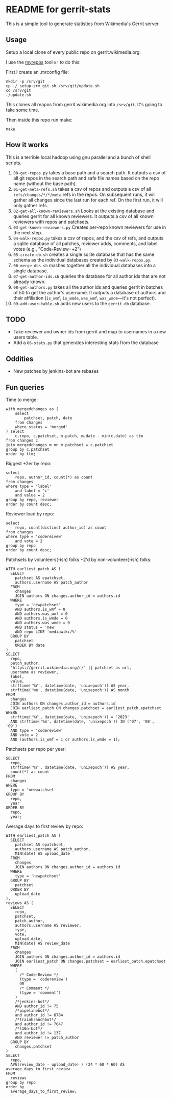 README for gerrit-stats
=======================

This is a simple tool to generate statistics from Wikimedia's Gerrit server.

Usage
-----

Setup a local clone of every public repo on gerrit.wikimedia.org.

I use the [myrepos][mr] tool `mr` to do this:

First I create an .mrconfig file:

    mkdir -p /srv/git
    cp ./_setup-srv_git.sh /srv/git/update.sh
    cd /srv/git
    ./update.sh

This clones all reapos from gerrit.wikimedia.org into `/srv/git`. It's going
to take some time.

Then inside this repo run make:

    make

How it works
------------

This is a terrible local hadoop using gnu parallel and a bunch of shell scripts.

1. `00-get-repos.py` takes a base path and a search path. It outputs a csv
   of all git repos in the search path and safe file names based on the
   repo name (without the base path).
2. `01-get-meta-refs.sh` takes a csv of repos and outputs a csv of all
   `refs/changes/*/*/meta` refs in the repos. On subsequent runs, it will
   gather all changes since the last run for each ref. On the first run,
   it will only gather refs.
3. `02-get-all-known-reviewers.sh` Looks at the existing database and
   queries gerrit for all known reviewers. It outputs a csv of all known
   reviewers with repos and patchsets.
4. `03-get-known-reviewers.py` Creates per-repo known reviewers for use in
   the next step.
3. `04-walk-repos.py` takes a csv of repos, and the csv of refs, and
   outputs a sqlite database of all patches, reviewer adds, comments, and
   label votes (e.g., "Code-Review=+2")
4. `05-create-db.sh` creates a single sqlite database that has the same
   schema as the individual databases created by `03-walk-repos.py`.
5. `06-merge-dbs.sh` mashes together all the individual databases into a
   single database.
6. `07-get-author-ids.sh` queries the database for all author ids that are
   not already known.
6. `08-get-authors.py` takes all the author ids and queries gerrit in batches
   of 50 to get the author's username. It outputs a database of authors and
   their affiliation (`is_wmf`, `is_wmde`, `was_wmf`, `was_wmde`—it's not perfect).
7. `09-add-user-table.sh` adds new users to the `gerrit.db` database.

TODO
----

* Take reviewer and owner ids from gerrit and map to usernames in a new users table.
* Add a `06-stats.py` that generates interesting stats from the database

Oddities
--------

- New patches by jenkins-bot are rebases

Fun queries
-----------

Time to merge:

    with mergedchanges as (
        select
            patchset, patch, date
        from changes
        where status = 'merged'
    ) select
        c.repo, c.patchset, m.patch, m.date - min(c.date) as ttm
    from changes c
    join mergedchanges m on m.patchset = c.patchset
    group by c.patchset
    order by ttm;

Biggest +2er by repo:

    select
        repo, author_id, count(*) as count
    from changes
    where type = 'label'
        and label = 'c'
        and value = 2
    group by repo, reviewer
    order by count desc;

Reviewer load by repo:

    select
        repo, count(distinct author_id) as count
    from changes
    where type = 'codereivew'
        and vote = 2
    group by repo
    order by count desc;

Patchsets by volunteers(-ish) folks +2'd by non-volunteer(-ish) folks:

    WITH earliest_patch AS (
      SELECT
        patchset AS epatchset,
        authors.username AS patch_author
      FROM
        changes
        JOIN authors ON changes.author_id = authors.id
      WHERE
        type = 'newpatchset'
        AND authors.is_wmf = 0
        AND authors.was_wmf = 0
        AND authors.is_wmde = 0
        AND authors.was_wmde = 0
        AND status = 'new'
        AND repo LIKE 'mediawiki/%'
      GROUP BY
        patchset
        ORDER BY date
    )
    SELECT
      repo,
      patch_author,
      'https://gerrit.wikimedia.org/r/' || patchset as url,
      username as reviewer,
      label,
      value,
      strftime('%Y', datetime(date, 'unixepoch')) AS year,
      strftime('%m', datetime(date, 'unixepoch')) AS month
    FROM
      changes
      JOIN authors ON changes.author_id = authors.id
      JOIN earliest_patch ON changes.patchset = earliest_patch.epatchset
    WHERE
      strftime('%Y', datetime(date, 'unixepoch')) = '2023'
      AND strftime('%m', datetime(date, 'unixepoch')) IN ('07', '08', '09')
      AND type = 'codereview'
      AND vote = 2
      AND (authors.is_wmf = 1 or authors.is_wmde = 1);

Patchsets per repo per year:

    SELECT
      repo,
      strftime('%Y', datetime(date, 'unixepoch')) AS year,
      count(*) as count
    FROM
      changes
    WHERE
      type = 'newpatchset'
    GROUP BY
      repo,
      year
    ORDER BY
      repo,
      year;

Average days to first review by repo:

    WITH earliest_patch AS (
      SELECT
        patchset AS epatchset,
        authors.username AS patch_author,
        MIN(date) AS upload_date
      FROM
        changes
        JOIN authors ON changes.author_id = authors.id
      WHERE
        type = 'newpatchset'
      GROUP BY
        patchset
      ORDER BY
        upload_date
    ),
    reviews AS (
      SELECT
        repo,
        patchset,
        patch_author,
        authors.username AS reviewer,
        type,
        vote,
        upload_date,
        MIN(date) AS review_date
      FROM
        changes
        JOIN authors ON changes.author_id = authors.id
        JOIN earliest_patch ON changes.patchset = earliest_patch.epatchset
      WHERE
        (
          /* Code-Review */
          (type = 'codereview')
          OR
          /* Comment */
          (type = 'comment')
        )
        /*jenkins-bot*/
        AND author_id != 75
        /*pipelinebot*/
        and author_id != 6784
        /*trainbranchbot*/
        and author_id != 7647
        /*l10n-bot*/
        and author_id != 137
        AND reviewer != patch_author
      GROUP BY
        changes.patchset
    )
    SELECT
      repo,
      AVG(review_date - upload_date) / (24 * 60 * 60) AS average_days_to_first_review
    FROM
      reviews
    group by repo
    order by
      average_days_to_first_review;

[mr]: http://myrepos.branchable.com/
